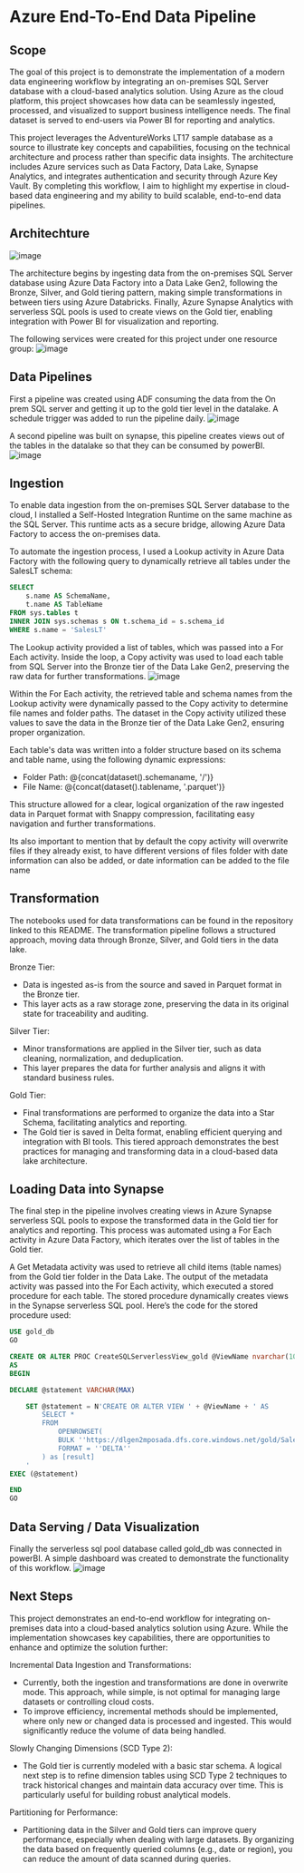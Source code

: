 # Azure End-To-End Data Pipeline

## Scope
The goal of this project is to demonstrate the implementation of a modern data engineering workflow by integrating an on-premises SQL Server database with a cloud-based analytics solution. Using Azure as the cloud platform, this project showcases how data can be seamlessly ingested, processed, and visualized to support business intelligence needs. The final dataset is served to end-users via Power BI for reporting and analytics.

This project leverages the AdventureWorks LT17 sample database as a source to illustrate key concepts and capabilities, focusing on the technical architecture and process rather than specific data insights. The architecture includes Azure services such as Data Factory, Data Lake, Synapse Analytics, and integrates authentication and security through Azure Key Vault. By completing this workflow, I aim to highlight my expertise in cloud-based data engineering and my ability to build scalable, end-to-end data pipelines.

## Architechture
![image](https://github.com/user-attachments/assets/9910cb0a-9cba-4a40-a807-28b1110dc37a)

The architecture begins by ingesting data from the on-premises SQL Server database using Azure Data Factory into a Data Lake Gen2, following the Bronze, Silver, and Gold tiering pattern, making simple transformations in between tiers using Azure Databricks. Finally, Azure Synapse Analytics with serverless SQL pools is used to create views on the Gold tier, enabling integration with Power BI for visualization and reporting.

The following services were created for this project under one resource group:
![image](https://github.com/user-attachments/assets/feffbe73-ba3e-4b0b-b9cb-9aacb10503e2)


## Data Pipelines
First a pipeline was created using ADF consuming the data from the On prem SQL server and getting it up to the gold tier level in the datalake. A schedule trigger was added to run the pipeline daily. 
![image](https://github.com/user-attachments/assets/6f23fad9-2bec-4d8e-b210-b3c2960a496e)

A second pipeline was built on synapse, this pipeline creates views out of the tables in the datalake so that they can be consumed by powerBI. 
![image](https://github.com/user-attachments/assets/39445f70-0f19-42a1-bf46-8e6a53b28f1d)


## Ingestion
To enable data ingestion from the on-premises SQL Server database to the cloud, I installed a Self-Hosted Integration Runtime on the same machine as the SQL Server. This runtime acts as a secure bridge, allowing Azure Data Factory to access the on-premises data.

To automate the ingestion process, I used a Lookup activity in Azure Data Factory with the following query to dynamically retrieve all tables under the SalesLT schema:

```sql
SELECT
    s.name AS SchemaName,
    t.name AS TableName
FROM sys.tables t 
INNER JOIN sys.schemas s ON t.schema_id = s.schema_id
WHERE s.name = 'SalesLT'
```
The Lookup activity provided a list of tables, which was passed into a For Each activity. Inside the loop, a Copy activity was used to load each table from SQL Server into the Bronze tier of the Data Lake Gen2, preserving the raw data for further transformations.
![image](https://github.com/user-attachments/assets/584b5b5c-93db-4f0e-ae95-a832419e0c14)

Within the For Each activity, the retrieved table and schema names from the Lookup activity were dynamically passed to the Copy activity to determine file names and folder paths. The dataset in the Copy activity utilized these values to save the data in the Bronze tier of the Data Lake Gen2, ensuring proper organization.

Each table's data was written into a folder structure based on its schema and table name, using the following dynamic expressions:

- Folder Path: @{concat(dataset().schemaname, '/')}
- File Name: @{concat(dataset().tablename, '.parquet')}
  
This structure allowed for a clear, logical organization of the raw ingested data in Parquet format with Snappy compression, facilitating easy navigation and further transformations.

Its also important to mention that by default the copy activity will overwrite files if they already exist, to have different versions of files folder with date information can also be added, or date information can be added to the file name

## Transformation
The notebooks used for data transformations can be found in the repository linked to this README. The transformation pipeline follows a structured approach, moving data through Bronze, Silver, and Gold tiers in the data lake.

Bronze Tier:
- Data is ingested as-is from the source and saved in Parquet format in the Bronze tier.
- This layer acts as a raw storage zone, preserving the data in its original state for traceability and auditing.

Silver Tier:
- Minor transformations are applied in the Silver tier, such as data cleaning, normalization, and deduplication.
- This layer prepares the data for further analysis and aligns it with standard business rules.

Gold Tier:
- Final transformations are performed to organize the data into a Star Schema, facilitating analytics and reporting.
- The Gold tier is saved in Delta format, enabling efficient querying and integration with BI tools.
This tiered approach demonstrates the best practices for managing and transforming data in a cloud-based data lake architecture.

## Loading Data into Synapse
The final step in the pipeline involves creating views in Azure Synapse serverless SQL pools to expose the transformed data in the Gold tier for analytics and reporting. This process was automated using a For Each activity in Azure Data Factory, which iterates over the list of tables in the Gold tier.

A Get Metadata activity was used to retrieve all child items (table names) from the Gold tier folder in the Data Lake.
The output of the metadata activity was passed into the For Each activity, which executed a stored procedure for each table. The stored procedure dynamically creates views in the Synapse serverless SQL pool.
Here’s the code for the stored procedure used:

```sql
USE gold_db
GO

CREATE OR ALTER PROC CreateSQLServerlessView_gold @ViewName nvarchar(100)
AS
BEGIN

DECLARE @statement VARCHAR(MAX)

    SET @statement = N'CREATE OR ALTER VIEW ' + @ViewName + ' AS
        SELECT *
        FROM 
            OPENROWSET(
            BULK ''https://dlgen2mposada.dfs.core.windows.net/gold/SalesLT/' + @ViewName + '/'',
            FORMAT = ''DELTA''
        ) as [result]
    '   
EXEC (@statement)

END
GO
```

## Data Serving / Data Visualization
Finally the serverless sql pool database called gold_db was connected in powerBI. A simple dashboard was created to demonstrate the functionality of this workflow.
![image](https://github.com/user-attachments/assets/27f0fc47-015d-44e5-a07f-3cf9cf7a7be2)

## Next Steps
This project demonstrates an end-to-end workflow for integrating on-premises data into a cloud-based analytics solution using Azure. While the implementation showcases key capabilities, there are opportunities to enhance and optimize the solution further:

Incremental Data Ingestion and Transformations:
- Currently, both the ingestion and transformations are done in overwrite mode. This approach, while simple, is not optimal for managing large datasets or controlling cloud costs.
- To improve efficiency, incremental methods should be implemented, where only new or changed data is processed and ingested. This would significantly reduce the volume of data being handled.
  
Slowly Changing Dimensions (SCD Type 2):
- The Gold tier is currently modeled with a basic star schema. A logical next step is to refine dimension tables using SCD Type 2 techniques to track historical changes and maintain data accuracy over time. This is particularly useful for building robust analytical models.
  
Partitioning for Performance:
- Partitioning data in the Silver and Gold tiers can improve query performance, especially when dealing with large datasets. By organizing the data based on frequently queried columns (e.g., date or region), you can reduce the amount of data scanned during queries.



